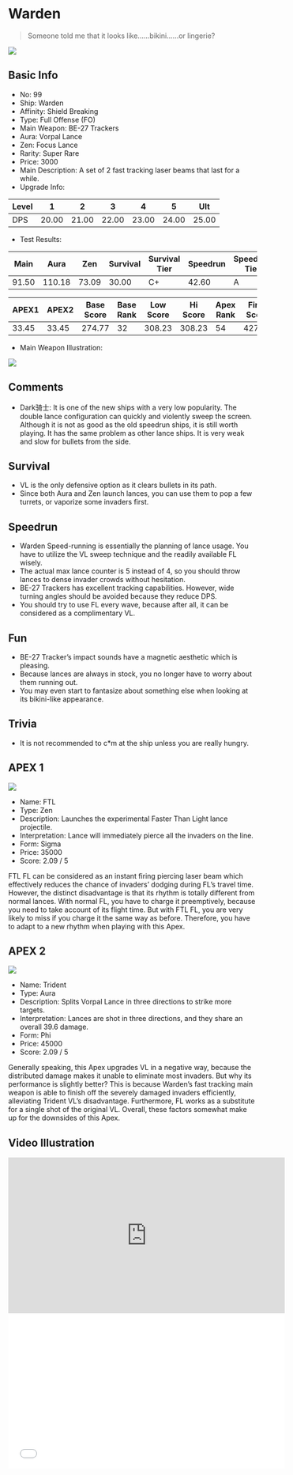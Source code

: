 # Warden

> Someone told me that it looks like......bikini......or lingerie?

<img src="/ships/ship_99.png" style={{zoom:1}}/>

## Basic Info

- No: 99
- Ship: Warden
- Affinity: Shield Breaking
- Type: Full Offense (FO)
- Main Weapon: BE-27 Trackers
- Aura: Vorpal Lance
- Zen: Focus Lance
- Rarity: Super Rare
- Price: 3000
- Main Description: A set of 2 fast tracking laser beams that last for a while.
- Upgrade Info: 

| Level | 1 | 2 | 3 | 4 | 5 | Ult |
|--|--|--|--|--|--|--|
| DPS | 20.00 | 21.00 | 22.00 | 23.00 | 24.00 | 25.00 |

- Test Results: 

| Main | Aura | Zen | Survival | Survival Tier | Speedrun | Speedrun Tier | Fun | Fun Tier |
|--|--|--|--|--|--|--|--|--|
| 91.50 | 110.18 | 73.09 | 30.00 | C+ | 42.60 | A | 46.20 | A+ |

| APEX1 | APEX2 | Base Score | Base Rank | Low Score | Hi Score | Apex Rank | Final Score | FinalRank |
|--|--|--|--|--|--|--|--|--|
| 33.45 | 33.45 | 274.77 | 32 | 308.23 | 308.23 | 54 | 427.03 | 44 |

- Main Weapon Illustration:

<img src="/illustration/main_99.gif" style={{zoom:1}}/>

## Comments

- Dark骑士: It is one of the new ships with a very low popularity. The double lance configuration can quickly and violently sweep the screen. Although it is not as good as the old speedrun ships, it is still worth playing. It has the same problem as other lance ships. It is very weak and slow for bullets from the side.

## Survival

- VL is the only defensive option as it clears bullets in its path.
- Since both Aura and Zen launch lances, you can use them to pop a few turrets, or vaporize some invaders first.

## Speedrun

- Warden Speed-running is essentially the planning of lance usage. You have to utilize the VL sweep technique and the readily available FL wisely.
- The actual max lance counter is 5 instead of 4, so you should throw lances to dense invader crowds without hesitation.
- BE-27 Trackers has excellent tracking capabilities. However, wide turning angles should be avoided because they reduce DPS.
- You should try to use FL every wave, because after all, it can be considered as a complimentary VL.

## Fun

- BE-27 Tracker’s impact sounds have a magnetic aesthetic which is pleasing.
- Because lances are always in stock, you no longer have to worry about them running out. 
- You may even start to fantasize about something else when looking at its bikini-like appearance.  

## Trivia

- It is not recommended to c*m at the ship unless you are really hungry.

## APEX 1

<img src="/ships/ship_99_apex_1.png" style={{zoom:1}}/>

- Name: FTL
- Type: Zen
- Description: Launches the experimental Faster Than Light lance projectile.
- Interpretation: Lance will immediately pierce all the invaders on the line.
- Form: Sigma
- Price: 35000
- Score: 2.09 / 5

FTL FL can be considered as an instant firing piercing laser beam which effectively reduces the chance of invaders’ dodging during FL’s travel time. However, the distinct disadvantage is that its rhythm is totally different from normal lances. With normal FL, you have to charge it preemptively, because you need to take account of its flight time. But with FTL FL, you are very likely to miss if you charge it the same way as before. Therefore, you have to adapt to a new rhythm when playing with this Apex.

## APEX 2

<img src="/ships/ship_99_apex_2.png" style={{zoom:1}}/>

- Name: Trident
- Type: Aura
- Description: Splits Vorpal Lance in three directions to strike more targets.
- Interpretation: Lances are shot in three directions, and they share an overall 39.6 damage.
- Form: Phi
- Price: 45000
- Score: 2.09 / 5

Generally speaking, this Apex upgrades VL in a negative way, because the distributed damage makes it unable to eliminate most invaders. But why its performance is slightly better? This is because Warden’s fast tracking main weapon is able to finish off the severely damaged invaders efficiently, alleviating Trident VL’s disadvantage. Furthermore, FL works as a substitute for a single shot of the original VL. Overall, these factors somewhat make up for the downsides of this Apex. 

## Video Illustration

<iframe width="560" height="315" src="https://www.youtube.com/embed/tu9XEZVNoSU?si=qRriNaJJX71HKhX4" title="YouTube video player" frameborder="0" allow="accelerometer; autoplay; clipboard-write; encrypted-media; gyroscope; picture-in-picture; web-share" referrerpolicy="strict-origin-when-cross-origin" allowfullscreen></iframe>

<br/>

<iframe width="560" height="315" src="//player.bilibili.com/player.html?aid=556948505&bvid=BV1Pv4y1c73G&cid=801664993&p=1&autoplay=false" scrolling="no" border="0" frameborder="no" allow="accelerometer; autoplay; clipboard-write; encrypted-media; gyroscope; picture-in-picture; web-share" framespacing="0" allowfullscreen="true"> </iframe>